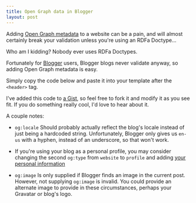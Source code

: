 ```yaml
---
title: Open Graph data in Blogger
layout: post
---
```

Adding [Open Graph metadata](http://ogp.me/) to a website can be a pain, and will almost certainly break your validation unless you're using an RDFa Doctype…

Who am I kidding? Nobody ever uses RDFa Doctypes.

Fortunately for [Blogger](http://blogger.com) users, Blogger blogs never validate anyway, so adding Open Graph metadata is easy.

Simply copy the code below and paste it into your template after the `<header>` tag.
<script src="https://gist.github.com/1343315.js">
</script>

I've added this code to [a Gist](https://gist.github.com/1343315), so feel free to fork it and modify it as you see fit. If you do something really cool, I'd love to hear about it.

A couple notes:

*   `og:locale` Should probably actually reflect the blog's locale instead of just being  a hardcoded string. Unfortunately, Blogger only gives us `en-us` with a hyphen, instead of an underscore, so that won't work.

*   If you're using your blog as a personal profile, you may consider changing the second `og:type` from `website` to `profile` and adding [your personal information](http://ogp.me/#type_profile)

*   `og:image` Is only supplied if Blogger finds an image in the current post. However, not supplying `og:image` is invalid. You could provide an alternate image to provide in these circumstances, perhaps your Gravatar or blog's logo.